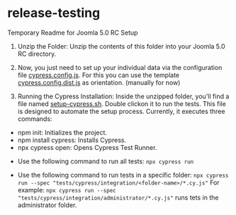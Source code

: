 # release-testing

Temporary Readme for Joomla 5.0 RC Setup

<!--- 
1. Start with a Fresh Joomla Installation: For starting testing, it's essential to begin with a fresh installation of [Joomla 5.0 Release Candidate](https://github.com/joomla/joomla-cms/releases/tag/5.0.0-rc).4
--->

1. Unzip the Folder: Unzip the contents of this folder into your Joomla 5.0 RC directory.

2. Now, you just need to set up your individual data via the configuration file [cypress.config.js](https://github.com/joomla-projects/release-testing/blob/main/cypress.config.js). For this you can use the template [cypress.config.dist.js](https://github.com/joomla-projects/release-testing/blob/main/cypress.config.dist.js) as orientation. (manually for now)
  
3. Running the Cypress Installation: Inside the unzipped folder, you'll find a file named [setup-cypress.sh](https://github.com/joomla-projects/release-testing/blob/main/setup-cypress.sh). Double clickon it to run the tests. This file is designed to automate the setup process. Currently, it executes three commands:

- npm init: Initializes the project.
- npm install cypress: Installs Cypress.
- npx cypress open: Opens Cypress Test Runner.
  
<!---
This should succesfully lead you to the following page:

![image](https://github.com/joomla-projects/release-testing/assets/121369234/860596ee-5d9d-441c-93f0-ceee805cf8be)
--->


- Use the following command to run all tests:
`npx cypress run`

- Use the following command to run tests in a specific folder:
`npx cypress run --spec "tests/cypress/integration/<folder-name>/*.cy.js"`
For example: `npx cypress run --spec "tests/cypress/integration/administrator/*.cy.js"` runs tets in the administrator folder.
